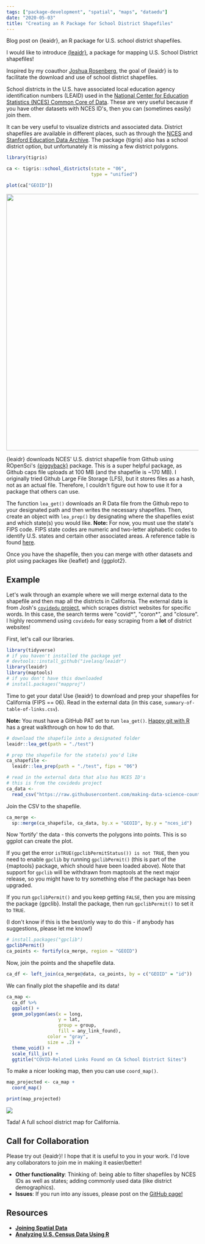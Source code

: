 ```yaml
---
tags: ["package-development", "spatial", "maps", "dataedu"]
date: "2020-05-03"
title: "Creating an R Package for School District Shapefiles"
---
```


Blog post on {leaidr}, an R package for U.S. school district shapefiles.

<!--more-->



I would like to introduce [{leaidr}](https://github.com/ivelasq/leaidr), a package for mapping U.S. School District shapefiles!

Inspired by my coauthor [Joshua Rosenberg](https://joshuamrosenberg.com/), the goal of {leaidr} is to facilitate the download and use of school district shapefiles.

School districts in the U.S. have associated local education agency identification numbers (LEAID) used in the [National Center for Education Statistics (NCES) Common Core of Data](https://nces.ed.gov/pubs2010/100largest0809/tables/table_d05.asp). These are very useful because if you have other datasets with NCES ID's, then you can (sometimes easily) join them.

It can be very useful to visualize districts and associated data. District shapefiles are available in different places, such as through the [NCES](https://nces.ed.gov/programs/edge/Geographic/DistrictBoundaries) and [Stanford Education Data Archive](https://exhibits.stanford.edu/data/catalog/db586ns4974). The package {tigris} also has a school district option, but unfortunately it is missing a few district polygons.


```r
library(tigris)

ca <- tigris::school_districts(state = "06",
                               type = "unified")

plot(ca["GEOID"])
```

<img src="/blog/leaid-shapefiles_files/figure-html/unnamed-chunk-2-1.png" width="672" />

{leaidr} downloads NCES' U.S. district shapefile from Github using ROpenSci's [{piggyback}](https://github.com/ropensci/piggyback) package. This is a super helpful package, as Github caps file uploads at 100 MB (and the shapefile is ~170 MB). I originally tried Github Large File Storage (LFS), but it stores files as a hash, not as an actual file. Therefore, I couldn't figure out how to use it for a package that others can use.

The function `lea_get()` downloads an R Data file from the Github repo to your designated path and then writes the necessary shapefiles. Then, create an object with `lea_prep()` by designating where the shapefiles exist and which state(s) you would like. **Note:** For now, you must use the state's FIPS code. FIPS state codes are numeric and two-letter alphabetic codes to identify U.S. states and certain other associated areas. A reference table is found [here](https://www.mcc.co.mercer.pa.us/dps/state_fips_code_listing.htm).

Once you have the shapefile, then you can merge with other datasets and plot using packages like {leaflet} and {ggplot2}.

## Example

Let's walk through an example where we will merge external data to the shapefile and then map all the districts in California. The external data is from Josh's [`covidedu` project](https://github.com/making-data-science-count/covidedu), which scrapes district websites for specific words. In this case, the search terms were "covid\*", "coron\*", and "closure". I highly recommend using `covidedu` for easy scraping from a **lot** of district websites!

First, let's call our libraries.


```r
library(tidyverse)
# if you haven't installed the package yet
# devtools::install_github("ivelasq/leaidr")
library(leaidr)
library(maptools)
# if you don't have this downloaded
# install.packages("mapproj")
```

Time to get your data! Use {leaidr} to download and prep your shapefiles for California (FIPS == 06). Read in the external data (in this case, `summary-of-table-of-links.csv`).

**Note:** You must have a GitHub PAT set to run `lea_get()`. [Happy git with R](https://happygitwithr.com/github-pat.html) has a great walkthrough on how to do that.


```r
# download the shapefile into a designated folder
leaidr::lea_get(path = "./test")

# prep the shapefile for the state(s) you'd like
ca_shapefile <-
  leaidr::lea_prep(path = "./test", fips = "06")

# read in the external data that also has NCES ID's
# this is from the covidedu project
ca_data <-
  read_csv("https://raw.githubusercontent.com/making-data-science-count/covidedu/master/output/2020-04-29/summary-of-table-of-links.csv")
```

Join the CSV to the shapefile.


```r
ca_merge <-
  sp::merge(ca_shapefile, ca_data, by.x = "GEOID", by.y = "nces_id")
```

Now 'fortify' the data - this converts the polygons into points. This is so ggplot can create the plot.

If you get the error `isTRUE(gpclibPermitStatus()) is not TRUE`, then you need to enable `gpclib` by running `gpclibPermit()` (this is part of the {maptools} package, which should have been loaded above). Note that support for `gpclib` will be withdrawn from maptools at the next major release, so you might have to try something else if the package has been upgraded.

If you run `gpclibPermit()` and you keep getting `FALSE`, then you are missing the package {gpclib}. Install the package, then run `gpclibPermit()` to set it to `TRUE`.

(I don't know if this is the best/only way to do this - if anybody has suggestions, please let me know!)


```r
# install.packages("gpclib")
gpclibPermit()
ca_points <- fortify(ca_merge, region = "GEOID")
```

Now, join the points and the shapefile data.


```r
ca_df <- left_join(ca_merge@data, ca_points, by = c("GEOID" = "id"))
```

We can finally plot the shapefile and its data!


```r
ca_map <-
  ca_df %>% 
  ggplot() +
  geom_polygon(aes(x = long, 
                   y = lat, 
                   group = group,
                   fill = any_link_found),
               color = "gray", 
               size = .2) +
  theme_void() +
  scale_fill_iv() +
  ggtitle("COVID-Related Links Found on CA School District Sites")
```

To make a nicer looking map, then you can use `coord_map()`.


```r
map_projected <- ca_map +
  coord_map()

print(map_projected)
```

![](https://ivelasq.rbind.io/images/test_map.png)

Tada! A full school district map for California.

## Call for Collaboration

Please try out {leaidr}! I hope that it is useful to you in your work. I'd love any collaborators to join me in making it easier/better!

* **Other functionality**: Thinking of: being able to filter shapefiles by NCES IDs as well as states; adding commonly used data (like district demographics).
* **Issues**: If you run into any issues, please post on the [GitHub page!](https://github.com/ivelasq/leaidr/issues)

## Resources

* [**Joining Spatial Data**](http://www.nickeubank.com/wp-content/uploads/2015/10/RGIS2_MergingSpatialData_part1_Joins.html)
* [**Analyzing U.S. Census Data Using R**](https://rpubs.com/DanielSLee/censusMap)

